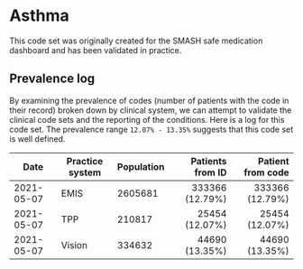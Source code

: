 # Asthma

This code set was originally created for the SMASH safe medication dashboard and has been validated in practice.

## Prevalence log

By examining the prevalence of codes (number of patients with the code in their record) broken down by clinical system, we can attempt to validate the clinical code sets and the reporting of the conditions. Here is a log for this code set. The prevalence range `12.07% - 13.35%` suggests that this code set is well defined.

| Date       | Practice system | Population | Patients from ID | Patient from code |
| ---------- | --------------- | ---------- | ---------------: | ----------------: |
| 2021-05-07 | EMIS            | 2605681    |  333366 (12.79%) |   333366 (12.79%) |
| 2021-05-07 | TPP             | 210817     |   25454 (12.07%) |    25454 (12.07%) |
| 2021-05-07 | Vision          | 334632     |   44690 (13.35%) |    44690 (13.35%) |
